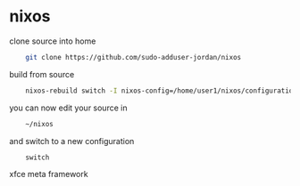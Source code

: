 # nixos 

clone source into home

```sh
    git clone https://github.com/sudo-adduser-jordan/nixos
```
build from source

```sh
    nixos-rebuild switch -I nixos-config=/home/user1/nixos/configuration.nix
```

you can now edit your source in 

```sh
    ~/nixos
```
and switch to a new configuration

```sh
    switch
```

xfce meta framework
